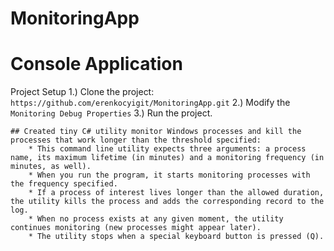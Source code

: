 # MonitoringApp

# Console Application

Project Setup
1.) Clone the project: ```https://github.com/erenkocyigit/MonitoringApp.git```
2.) Modify the ```Monitoring Debug Properties```
3.) Run the project.


```
## Created tiny C# utility monitor Windows processes and kill the processes that work longer than the threshold specified:
    * This command line utility expects three arguments: a process name, its maximum lifetime (in minutes) and a monitoring frequency (in minutes, as well). 
    * When you run the program, it starts monitoring processes with the frequency specified. 
    * If a process of interest lives longer than the allowed duration, the utility kills the process and adds the corresponding record to the log. 
    * When no process exists at any given moment, the utility continues monitoring (new processes might appear later).
    * The utility stops when a special keyboard button is pressed (Q).
    
```    







